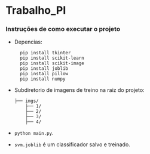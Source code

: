 # Trabalho_PI

### Instruções de como executar o projeto

- Depencias:

  ```
    pip install tkinter
    pip install scikit-learn
    pip install scikit-image
    pip install joblib
    pip install pillow
    pip install numpy

  ```

- Subdiretorio de imagens de treino na raiz do projeto:

  ```
  ├── imgs/
      ├── 1/
      ├── 2/
      ├── 3/
      ├── 4/
  ```

- `python main.py`.
- `svm.joblib` é um classificador salvo e treinado.
